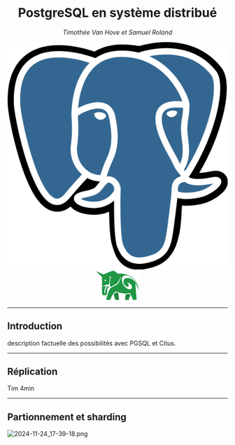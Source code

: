 <center style="margin:auto; height:100%;">

# PostgreSQL en système distribué

*Timothée Van Hove et Samuel Roland*

![width:300](imgs/postgresql.logo.png) ![width:400](imgs/citus.svg#citus-elicorn-green)

</center>

---

## Introduction
description factuelle des possibilités avec PGSQL et Citus.

---

## Réplication
Tim 4min

---

## Partionnement et sharding


![2024-11-24_17-39-18.png](imgs/2024-11-24_17-39-18.png)

